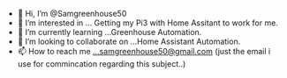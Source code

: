 - 👋 Hi, I’m @Samgreenhouse50
- 👀 I’m interested in ... Getting my Pi3 with Home Assitant to work for me.
- 🌱 I’m currently learning ...Greenhouse Automation.
- 💞️ I’m looking to collaborate on ...Home Assistant Automation.
- 📫 How to reach me ...samgreenhouse50@gmail.com (just the email i use for commincation regarding this subject..)

<!---
Samgreenhouse50/Samgreenhouse50 is a ✨ special ✨ repository because its `README.md` (this file) appears on your GitHub profile.
You can click the Preview link to take a look at your changes.
--->
